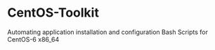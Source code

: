 CentOS-Toolkit
==============

Automating application installation and configuration Bash Scripts for CentOS-6 x86_64 
